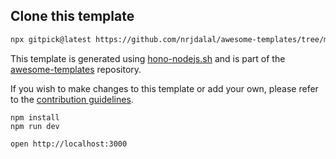 ## Clone this template

```bash
npx gitpick@latest https://github.com/nrjdalal/awesome-templates/tree/main/hono-apps/hono-nodejs
```

This template is generated using [hono-nodejs.sh](https://github.com/nrjdalal/awesome-templates/blob/main/.github/.scripts/hono-nodejs.sh) and is part of the [awesome-templates](https://github.com/nrjdalal/awesome-templates) repository.

If you wish to make changes to this template or add your own, please refer to the [contribution guidelines](https://github.com/nrjdalal/awesome-templates?tab=readme-ov-file#contributing).
  
```
npm install
npm run dev
```

```
open http://localhost:3000
```
